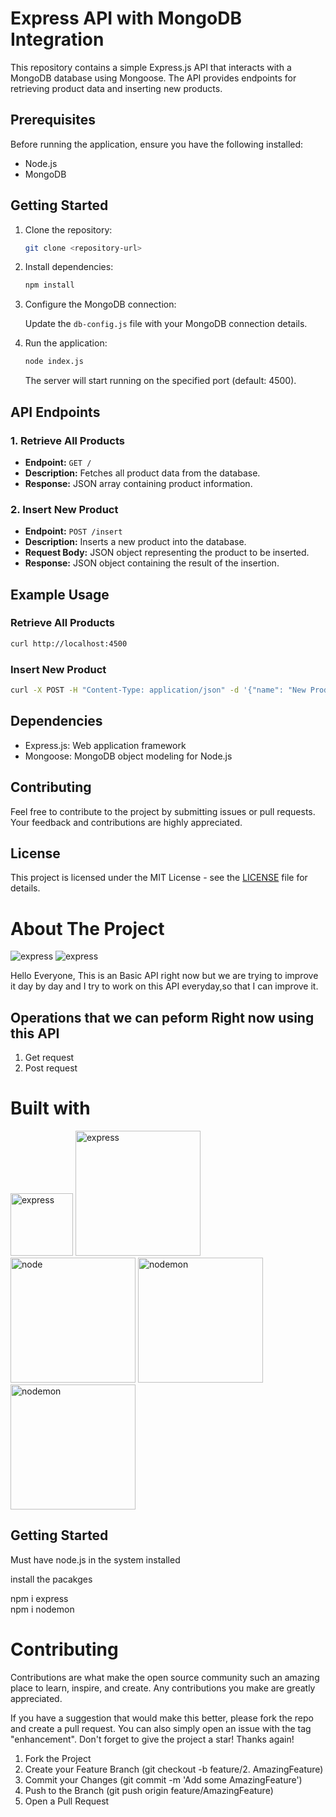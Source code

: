 # Express API with MongoDB Integration

This repository contains a simple Express.js API that interacts with a MongoDB database using Mongoose. The API provides endpoints for retrieving product data and inserting new products.

## Prerequisites

Before running the application, ensure you have the following installed:

- Node.js
- MongoDB

## Getting Started

1. Clone the repository:

   ```bash
   git clone <repository-url>
   ```

2. Install dependencies:

   ```bash
   npm install
   ```

3. Configure the MongoDB connection:

   Update the `db-config.js` file with your MongoDB connection details.

4. Run the application:

   ```bash
   node index.js
   ```

   The server will start running on the specified port (default: 4500).

## API Endpoints

### 1. Retrieve All Products

- **Endpoint:** `GET /`
- **Description:** Fetches all product data from the database.
- **Response:** JSON array containing product information.

### 2. Insert New Product

- **Endpoint:** `POST /insert`
- **Description:** Inserts a new product into the database.
- **Request Body:** JSON object representing the product to be inserted.
- **Response:** JSON object containing the result of the insertion.

## Example Usage

### Retrieve All Products

```bash
curl http://localhost:4500
```

### Insert New Product

```bash
curl -X POST -H "Content-Type: application/json" -d '{"name": "New Product", "price": 29.99, "category": "Electronics"}' http://localhost:4500/insert
```

## Dependencies

- Express.js: Web application framework
- Mongoose: MongoDB object modeling for Node.js

## Contributing

Feel free to contribute to the project by submitting issues or pull requests. Your feedback and contributions are highly appreciated.

## License

This project is licensed under the MIT License - see the [LICENSE](LICENSE) file for details.   

# About The Project

<img src="./images/Quote-API JSON-Insert.png" alt="express">
<img src="./images/Quote-API JSON.png" alt="express">


Hello Everyone,
This is an Basic API right now but we are trying to improve it day by day and I try to work on this API everyday,so that I can improve it.

<h2>Operations that we can peform Right now using this API</h2>

1. Get request
2. Post request

# Built with
<img src="./svg/love.svg" alt="express" width="100" height="100">


<img src="./svg/express.svg" alt="express" width="200" height="">

<img src="./svg/node.svg" alt="node" width="200" height="">

<img src="./svg/nodemon.svg" alt="nodemon" width="200" height="">


<img src="./svg/mongodb.svg" alt="nodemon" width="200" height="">


<h2>Getting Started</h2>

Must have node.js in the system installed

install the pacakges

npm i express
<br>
npm i nodemon

# Contributing

Contributions are what make the open source community such an amazing place to learn, inspire, and create. Any contributions you make are greatly appreciated.

If you have a suggestion that would make this better, please fork the repo and create a pull request. You can also simply open an issue with the tag "enhancement". Don't forget to give the project a star! Thanks again!

1. Fork the Project
2. Create your Feature Branch (git checkout -b feature/2. AmazingFeature)
3. Commit your Changes (git commit -m 'Add some AmazingFeature')
4. Push to the Branch (git push origin feature/AmazingFeature)
5. Open a Pull Request
